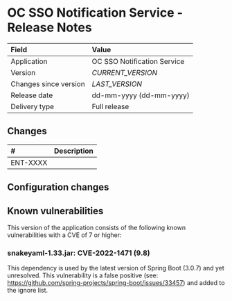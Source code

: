 # OC SSO Notification Service - Release Notes

| Field                     | Value                       |
|:--------------------------|:----------------------------|
| Application               | OC SSO Notification Service |
| Version                   | *CURRENT_VERSION*           |
| Changes since version     | *LAST_VERSION*              |
| Release date              | dd-mm-yyyy (dd-mm-yyyy)     |
| Delivery type             | Full release                |

## Changes
<!-- Please note only the stories should be added. -->

| #        | Description                                                   |
|:---------|:--------------------------------------------------------------|
| ENT-XXXX |                                                               |


## Configuration changes

## Known vulnerabilities

This version of the application consists of the following known vulnerabilities with a CVE of 7 or higher:

### snakeyaml-1.33.jar: CVE-2022-1471 (9.8)

This dependency is used by the latest version of Spring Boot (3.0.7) and yet unresolved. This vulnerability is a false
positive (see: https://github.com/spring-projects/spring-boot/issues/33457) and added to the ignore list.
